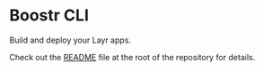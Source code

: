 # Boostr CLI

Build and deploy your Layr apps.

Check out the [README](https://github.com/boostrjs/boostr) file at the root of the repository for details.
